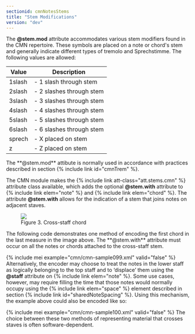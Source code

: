 ```yaml
---
sectionid: cmnNotesStems
title: "Stem Modifications"
version: "dev"
---
```


The **@stem.mod** attribute accommodates various stem modifiers found in the CMN
repertoire. These symbols are placed on a note or chord's stem and generally indicate
different types of tremolo and Sprechstimme. The following values are
allowed:

<table class="table table-striped">
   <thead>
      <tr>
         <th>Value</th>
         <th>Description</th>
      </tr>
   </thead>
   <tbody>
      <tr>
         <td>1slash</td>
         <td> - 1 slash through stem</td>
      </tr>
      <tr>
         <td>2slash</td>
         <td> - 2 slashes through stem</td>
      </tr>
      <tr>
         <td>3slash</td>
         <td> - 3 slashes through stem</td>
      </tr>
      <tr>
         <td>4slash</td>
         <td> - 4 slashes through stem</td>
      </tr>
      <tr>
         <td>5slash</td>
         <td> - 5 slashes through stem</td>
      </tr>
      <tr>
         <td>6slash</td>
         <td> - 6 slashes through stem</td>
      </tr>
      <tr>
         <td>sprech</td>
         <td> - X placed on stem</td>
      </tr>
      <tr>
         <td>z</td>
         <td> - Z placed on stem</td>
      </tr>
   </tbody>
</table>The **@stem.mod** attibute is normally used in accordance with practices
described in section {% include link id="cmnTrem" %}.

The CMN module makes the {% include link att-class="att.stems.cmn" %} attribute class
available, which adds the optional **@stem.with** attribute to {% include link elem="note" %} and {% include link elem="chord" %}. The attribute **@stem.with** allows
for the indication of a stem that joins notes on adjacent staves.


<figure class="figure"><img src="{{ site.baseurl }}/Images/modules/cmn/xchord-300.png" class="img-responsive"><figcaption class="figure-caption">Figure 3. Cross-staff chord</figcaption>
</figure>The following code demonstrates one method of encoding the first chord in the last
measure in the image above. The **@stem.with** attribute must occur on all the
notes or chords attached to the cross-staff stem.

{% include mei example="cmn/cmn-sample099.xml" valid="false" %}
Alternatively, the encoder may choose to treat the notes in the lower staff as
logically belonging to the top staff and to ‘displace’ them using the
**@staff** attribute on {% include link elem="note" %}. Some use cases, however, may
require filling the time that those notes would normally occupy using the {% include link elem="space" %} element described in section {% include link id="sharedNoteSpacing" %}. Using this mechanism, the example above could also be encoded like so:

{% include mei example="cmn/cmn-sample100.xml" valid="false" %}
The choice between these two methods of representing material that crosses staves
is
often software-dependent.

